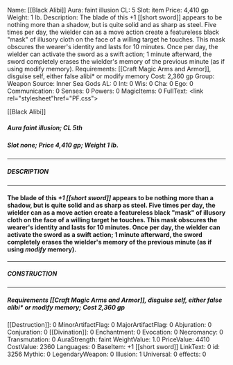 Name: [[Black Alibi]]
Aura: faint illusion
CL: 5
Slot: item
Price: 4,410 gp
Weight: 1 lb.
Description: The blade of this +1 [[short sword]] appears to be nothing more than a shadow, but is quite solid and as sharp as steel. Five times per day, the wielder can as a move action create a featureless black "mask" of illusory cloth on the face of a willing target he touches. This mask obscures the wearer's identity and lasts for 10 minutes. Once per day, the wielder can activate the sword as a swift action; 1 minute afterward, the sword completely erases the wielder's memory of the previous minute (as if using modify memory).
Requirements: [[Craft Magic Arms and Armor]], disguise self, either false alibi* or modify memory
Cost: 2,360 gp
Group: Weapon
Source: Inner Sea Gods
AL: 0
Int: 0
Wis: 0
Cha: 0
Ego: 0
Communication: 0
Senses: 0
Powers: 0
MagicItems: 0
FullText: <link rel="stylesheet"href="PF.css"><div class="heading"><p class="alignleft">[[Black Alibi]]</p><div style="clear: both;"></div></div><div><h5><b>Aura </b>faint illusion; <b>CL </b>5th</h5><h5><b>Slot </b>none; <b>Price </b>4,410 gp; <b>Weight </b>1 lb.</h5></div><hr/><div><h5><b>DESCRIPTION</b></h5></div><hr/><div><h4><p>The blade of this <i>+1 [[short sword]]</i> appears to be nothing more than a shadow, but is quite solid and as sharp as steel. Five times per day, the wielder can as a move action create a featureless black "mask" of illusory cloth on the face of a willing target he touches. This mask obscures the wearer's identity and lasts for 10 minutes. Once per day, the wielder can activate the sword as a swift action; 1 minute afterward, the sword completely erases the wielder's memory of the previous minute (as if using <i>modify</i> memory).</p></h4></div><hr/><div><h5><b>CONSTRUCTION</b></h5></div><hr/><div><h5><b>Requirements </b>[[Craft Magic Arms and Armor]], <i>disguise self</i>, <i>either false alibi* or modify memory</i>; <b>Cost </b>2,360 gp</h5></div>
[[Destruction]]: 0
MinorArtifactFlag: 0
MajorArtifactFlag: 0
Abjuration: 0
Conjuration: 0
[[Divination]]: 0
Enchantment: 0
Evocation: 0
Necromancy: 0
Transmutation: 0
AuraStrength: faint
WeightValue: 1.0
PriceValue: 4410
CostValue: 2360
Languages: 0
BaseItem: +1 [[short sword]]
LinkText: 0
id: 3256
Mythic: 0
LegendaryWeapon: 0
Illusion: 1
Universal: 0
effects: 0
